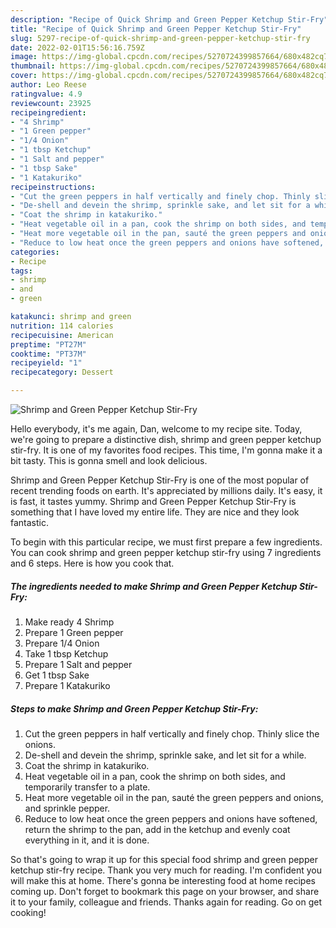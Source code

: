 ```yaml
---
description: "Recipe of Quick Shrimp and Green Pepper Ketchup Stir-Fry"
title: "Recipe of Quick Shrimp and Green Pepper Ketchup Stir-Fry"
slug: 5297-recipe-of-quick-shrimp-and-green-pepper-ketchup-stir-fry
date: 2022-02-01T15:56:16.759Z
image: https://img-global.cpcdn.com/recipes/5270724399857664/680x482cq70/shrimp-and-green-pepper-ketchup-stir-fry-recipe-main-photo.jpg
thumbnail: https://img-global.cpcdn.com/recipes/5270724399857664/680x482cq70/shrimp-and-green-pepper-ketchup-stir-fry-recipe-main-photo.jpg
cover: https://img-global.cpcdn.com/recipes/5270724399857664/680x482cq70/shrimp-and-green-pepper-ketchup-stir-fry-recipe-main-photo.jpg
author: Leo Reese
ratingvalue: 4.9
reviewcount: 23925
recipeingredient:
- "4 Shrimp"
- "1 Green pepper"
- "1/4 Onion"
- "1 tbsp Ketchup"
- "1 Salt and pepper"
- "1 tbsp Sake"
- "1 Katakuriko"
recipeinstructions:
- "Cut the green peppers in half vertically and finely chop. Thinly slice the onions."
- "De-shell and devein the shrimp, sprinkle sake, and let sit for a while."
- "Coat the shrimp in katakuriko."
- "Heat vegetable oil in a pan, cook the shrimp on both sides, and temporarily transfer to a plate."
- "Heat more vegetable oil in the pan, sauté the green peppers and onions, and sprinkle pepper."
- "Reduce to low heat once the green peppers and onions have softened, return the shrimp to the pan, add in the ketchup and evenly coat everything in it, and it is done."
categories:
- Recipe
tags:
- shrimp
- and
- green

katakunci: shrimp and green 
nutrition: 114 calories
recipecuisine: American
preptime: "PT27M"
cooktime: "PT37M"
recipeyield: "1"
recipecategory: Dessert

---
```



![Shrimp and Green Pepper Ketchup Stir-Fry](https://img-global.cpcdn.com/recipes/5270724399857664/680x482cq70/shrimp-and-green-pepper-ketchup-stir-fry-recipe-main-photo.jpg)

Hello everybody, it's me again, Dan, welcome to my recipe site. Today, we're going to prepare a distinctive dish, shrimp and green pepper ketchup stir-fry. It is one of my favorites food recipes. This time, I'm gonna make it a bit tasty. This is gonna smell and look delicious.

Shrimp and Green Pepper Ketchup Stir-Fry is one of the most popular of recent trending foods on earth. It's appreciated by millions daily. It's easy, it is fast, it tastes yummy. Shrimp and Green Pepper Ketchup Stir-Fry is something that I have loved my entire life. They are nice and they look fantastic.




To begin with this particular recipe, we must first prepare a few ingredients. You can cook shrimp and green pepper ketchup stir-fry using 7 ingredients and 6 steps. Here is how you cook that.

<!--inarticleads1-->

##### The ingredients needed to make Shrimp and Green Pepper Ketchup Stir-Fry:

1. Make ready 4 Shrimp
1. Prepare 1 Green pepper
1. Prepare 1/4 Onion
1. Take 1 tbsp Ketchup
1. Prepare 1 Salt and pepper
1. Get 1 tbsp Sake
1. Prepare 1 Katakuriko




<!--inarticleads2-->

##### Steps to make Shrimp and Green Pepper Ketchup Stir-Fry:

1. Cut the green peppers in half vertically and finely chop. Thinly slice the onions.
1. De-shell and devein the shrimp, sprinkle sake, and let sit for a while.
1. Coat the shrimp in katakuriko.
1. Heat vegetable oil in a pan, cook the shrimp on both sides, and temporarily transfer to a plate.
1. Heat more vegetable oil in the pan, sauté the green peppers and onions, and sprinkle pepper.
1. Reduce to low heat once the green peppers and onions have softened, return the shrimp to the pan, add in the ketchup and evenly coat everything in it, and it is done.




So that's going to wrap it up for this special food shrimp and green pepper ketchup stir-fry recipe. Thank you very much for reading. I'm confident you will make this at home. There's gonna be interesting food at home recipes coming up. Don't forget to bookmark this page on your browser, and share it to your family, colleague and friends. Thanks again for reading. Go on get cooking!
